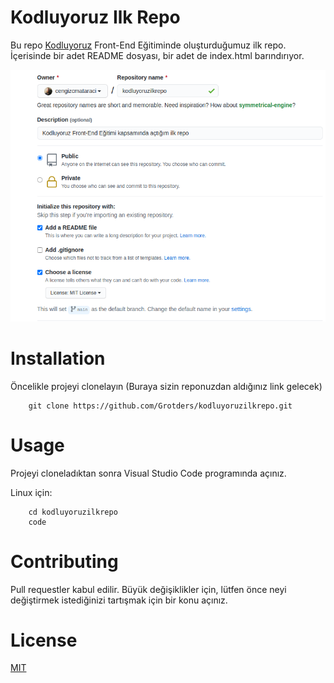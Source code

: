 # Kodluyoruz Ilk Repo
Bu repo [Kodluyoruz](https://courses.kodluyoruz.org/?gclid=Cj0KCQjwtvqVBhCVARIsAFUxcRv4Q3F-9DEbcVBOauAISMJDgZSU3RqjHPLdkoiP6MF9khHs46_rZN4aAjpPEALw_wcB) Front-End Eğitiminde oluşturduğumuz ilk repo. İçerisinde bir adet README dosyası, bir adet de index.html barındırıyor.

![Pic](https://github.com/Kodluyoruz/taskforce/raw/main/git/odev1/figures/github.png)

# Installation
Öncelikle projeyi clonelayın (Buraya sizin reponuzdan aldığınız link gelecek)

```
    git clone https://github.com/Grotders/kodluyoruzilkrepo.git
```

# Usage
Projeyi cloneladıktan sonra Visual Studio Code programında açınız.  

Linux için:

```
    cd kodluyoruzilkrepo
    code
```

# Contributing
Pull requestler kabul edilir. Büyük değişiklikler için, lütfen önce neyi değiştirmek istediğinizi tartışmak için bir konu açınız.

# License
[MIT](https://opensource.org/licenses/MIT)